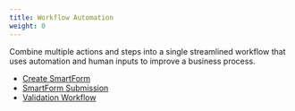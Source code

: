 ```yaml
---
title: Workflow Automation
weight: 0
---
```

Combine multiple actions and steps into a single streamlined workflow that uses automation and human inputs to improve a business process.

* [Create SmartForm](../create-smartform/)
* [SmartForm Submission](../smartform-submission/)
* [Validation Workflow](../validation-workflow/)
